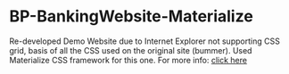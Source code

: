 # BP-BankingWebsite-Materialize
Re-developed Demo Website due to Internet Explorer not supporting CSS grid, basis of all the CSS used on the original site (bummer).
Used Materialize CSS framework for this one.
For more info: [click here](http://materializecss.com/)
